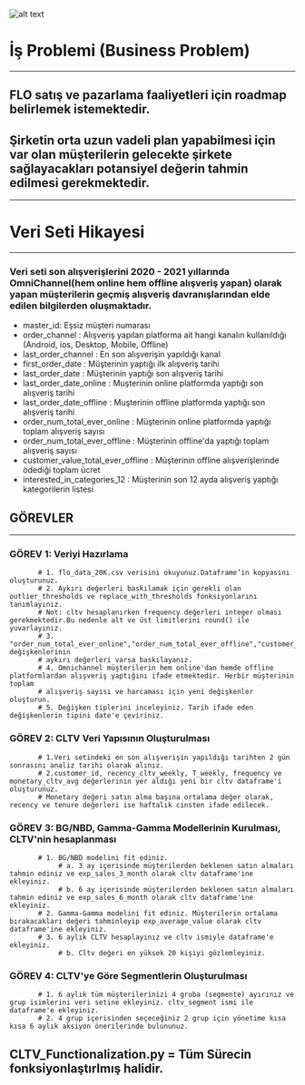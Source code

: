 ![alt text]([[https://easyreporting.io/wp-content/uploads/2020/10/11-1-1024x576.png](https://blogimages.softwaresuggest.com/blog/wp-content/uploads/2022/03/01151715/Essential-Reasons-to-Choose-Cloud-Based-HR-Software-02.png](https://routemobile.com/wp-content/uploads/2021/11/Route-Mobile-SMS-App-Hospitality-Industry.gif)))

# İş Problemi (Business Problem)
--------
## FLO satış ve pazarlama faaliyetleri için roadmap belirlemek istemektedir.
## Şirketin orta uzun vadeli plan yapabilmesi için var olan müşterilerin gelecekte şirkete sağlayacakları potansiyel değerin tahmin edilmesi gerekmektedir.

----
# Veri Seti Hikayesi
-----
### Veri seti son alışverişlerini 2020 - 2021 yıllarında OmniChannel(hem online hem offline alışveriş yapan) olarak yapan müşterilerin geçmiş alışveriş davranışlarından elde edilen bilgilerden oluşmaktadır.

- master_id: Eşsiz müşteri numarası
- order_channel : Alışveriş yapılan platforma ait hangi kanalın kullanıldığı (Android, ios, Desktop, Mobile, Offline)
- last_order_channel : En son alışverişin yapıldığı kanal
- first_order_date : Müşterinin yaptığı ilk alışveriş tarihi
- last_order_date : Müşterinin yaptığı son alışveriş tarihi
- last_order_date_online : Muşterinin online platformda yaptığı son alışveriş tarihi
- last_order_date_offline : Muşterinin offline platformda yaptığı son alışveriş tarihi
- order_num_total_ever_online : Müşterinin online platformda yaptığı toplam alışveriş sayısı
- order_num_total_ever_offline : Müşterinin offline'da yaptığı toplam alışveriş sayısı
- customer_value_total_ever_offline : Müşterinin offline alışverişlerinde ödediği toplam ücret
- interested_in_categories_12 : Müşterinin son 12 ayda alışveriş yaptığı kategorilerin listesi

## GÖREVLER
---
### GÖREV 1: Veriyi Hazırlama
           # 1. flo_data_20K.csv verisini okuyunuz.Dataframe’in kopyasını oluşturunuz.
           # 2. Aykırı değerleri baskılamak için gerekli olan outlier_thresholds ve replace_with_thresholds fonksiyonlarını tanımlayınız.
           # Not: cltv hesaplanırken frequency değerleri integer olması gerekmektedir.Bu nedenle alt ve üst limitlerini round() ile yuvarlayınız.
           # 3. "order_num_total_ever_online","order_num_total_ever_offline","customer_value_total_ever_offline","customer_value_total_ever_online" değişkenlerinin
           # aykırı değerleri varsa baskılayanız.
           # 4. Omnichannel müşterilerin hem online'dan hemde offline platformlardan alışveriş yaptığını ifade etmektedir. Herbir müşterinin toplam
           # alışveriş sayısı ve harcaması için yeni değişkenler oluşturun.
           # 5. Değişken tiplerini inceleyiniz. Tarih ifade eden değişkenlerin tipini date'e çeviriniz.

### GÖREV 2: CLTV Veri Yapısının Oluşturulması
           # 1.Veri setindeki en son alışverişin yapıldığı tarihten 2 gün sonrasını analiz tarihi olarak alınız.
           # 2.customer_id, recency_cltv_weekly, T_weekly, frequency ve monetary_cltv_avg değerlerinin yer aldığı yeni bir cltv dataframe'i oluşturunuz.
           # Monetary değeri satın alma başına ortalama değer olarak, recency ve tenure değerleri ise haftalık cinsten ifade edilecek.


### GÖREV 3: BG/NBD, Gamma-Gamma Modellerinin Kurulması, CLTV'nin hesaplanması
           # 1. BG/NBD modelini fit ediniz.
                # a. 3 ay içerisinde müşterilerden beklenen satın almaları tahmin ediniz ve exp_sales_3_month olarak cltv dataframe'ine ekleyiniz.
                # b. 6 ay içerisinde müşterilerden beklenen satın almaları tahmin ediniz ve exp_sales_6_month olarak cltv dataframe'ine ekleyiniz.
           # 2. Gamma-Gamma modelini fit ediniz. Müşterilerin ortalama bırakacakları değeri tahminleyip exp_average_value olarak cltv dataframe'ine ekleyiniz.
           # 3. 6 aylık CLTV hesaplayınız ve cltv ismiyle dataframe'e ekleyiniz.
                # b. Cltv değeri en yüksek 20 kişiyi gözlemleyiniz.

### GÖREV 4: CLTV'ye Göre Segmentlerin Oluşturulması
           # 1. 6 aylık tüm müşterilerinizi 4 gruba (segmente) ayırınız ve grup isimlerini veri setine ekleyiniz. cltv_segment ismi ile dataframe'e ekleyiniz.
           # 2. 4 grup içerisinden seçeceğiniz 2 grup için yönetime kısa kısa 6 aylık aksiyon önerilerinde bulununuz.
## CLTV_Functionalization.py = Tüm Sürecin fonksiyonlaştırlmış halidir.
